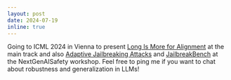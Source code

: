```yaml
---
layout: post
date: 2024-07-19
inline: true
---
```


Going to ICML 2024 in Vienna to present [Long Is More for Alignment](https://arxiv.org/abs/2402.04833) at the main track and also [Adaptive Jailbreaking Attacks](https://arxiv.org/abs/2404.02151) and [JailbreakBench](https://arxiv.org/abs/2404.01318) at the NextGenAISafety workshop. Feel free to ping me if you want to chat about robustness and generalization in LLMs!
